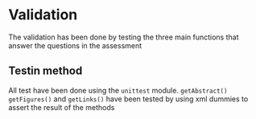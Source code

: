 # Validation

The validation has been done by testing the three main functions that answer the questions in the assessment

## Testin method

All test have been done using the `unittest` module. `getAbstract()` `getFigures()` and `getLinks()` have been tested
by using xml dummies to assert the result of the methods